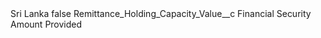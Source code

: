 <?xml version="1.0" encoding="UTF-8"?>
<CustomMetadata xmlns="http://soap.sforce.com/2006/04/metadata" xmlns:xsi="http://www.w3.org/2001/XMLSchema-instance" xmlns:xsd="http://www.w3.org/2001/XMLSchema">
    <label>Sri Lanka</label>
    <protected>false</protected>
    <values>
        <field>Remittance_Holding_Capacity_Value__c</field>
        <value xsi:type="xsd:string">Financial Security Amount Provided</value>
    </values>
</CustomMetadata>
